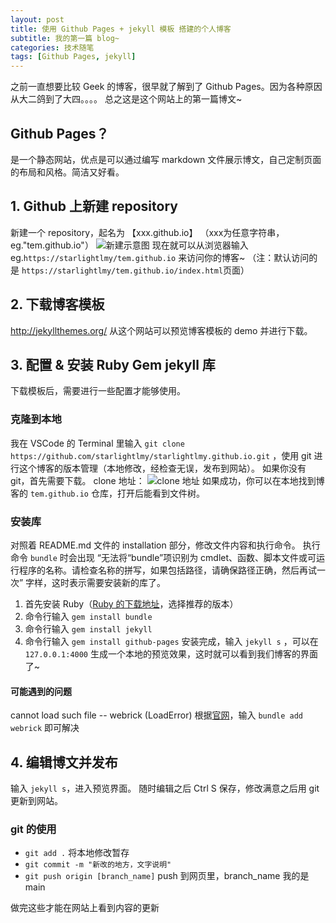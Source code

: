 ```yaml
---
layout: post
title: 使用 Github Pages + jekyll 模板 搭建的个人博客
subtitle: 我的第一篇 blog~
categories: 技术随笔
tags: [Github Pages, jekyll]
---
```

之前一直想要比较 Geek 的博客，很早就了解到了 Github Pages。因为各种原因从大二鸽到了大四。。。。
总之这是这个网站上的第一篇博文~

## Github Pages？
是一个静态网站，优点是可以通过编写 markdown 文件展示博文，自己定制页面的布局和风格。简洁又好看。

## 1. Github 上新建 repository
新建一个 repository，起名为 【xxx.github.io】  （xxx为任意字符串，eg."tem.github.io"）
![新建示意图](https://picss.sunbangyan.cn/2023/12/05/94c65151debabd6c6bb27f8bf9e2de52.jpeg)
现在就可以从浏览器输入 eg.`https://starlightlmy/tem.github.io` 来访问你的博客~ （注：默认访问的是 `https://starlightlmy/tem.github.io/index.html`页面）

## 2. 下载博客模板
http://jekyllthemes.org/
从这个网站可以预览博客模板的 demo 并进行下载。

## 3. 配置 & 安装 Ruby Gem jekyll 库
下载模板后，需要进行一些配置才能够使用。
### 克隆到本地
我在 VSCode 的 Terminal 里输入 `git clone https://github.com/starlightlmy/starlightlmy.github.io.git` ，使用 git 进行这个博客的版本管理（本地修改，经检查无误，发布到网站）。
如果你没有 git，首先需要下载。
clone 地址：
![clone 地址](https://picdl.sunbangyan.cn/2023/12/05/39fb4e4ccd931564c28e9c09f3c8cac4.jpeg)
如果成功，你可以在本地找到博客的 `tem.github.io` 仓库，打开后能看到文件树。

### 安装库
对照着 README.md 文件的 installation 部分，修改文件内容和执行命令。
执行命令 `bundle` 时会出现 “无法将“bundle”项识别为 cmdlet、函数、脚本文件或可运行程序的名称。请检查名称的拼写，如果包括路径，请确保路径正确，然后再试一次” 字样，这时表示需要安装新的库了。
1. 首先安装 Ruby（[Ruby 的下载地址](https://rubyinstaller.org/downloads/)，选择推荐的版本）
2. 命令行输入 `gem install bundle`
3. 命令行输入 `gem install jekyll`
4. 命令行输入 `gem install github-pages`
安装完成，输入 `jekyll s` ，可以在 `127.0.0.1:4000` 生成一个本地的预览效果，这时就可以看到我们博客的界面了~

#### 可能遇到的问题
cannot load such file -- webrick (LoadError)
根据[官网](https://jekyllrb.com/docs/)，输入 `bundle add webrick` 即可解决

## 4. 编辑博文并发布
输入 `jekyll s`，进入预览界面。
随时编辑之后 Ctrl S 保存，修改满意之后用 git 更新到网站。
### git 的使用
* `git add .`  将本地修改暂存
* `git commit -m "新改的地方，文字说明"`
* `git push origin [branch_name]` push 到网页里，branch_name 我的是 main

做完这些才能在网站上看到内容的更新